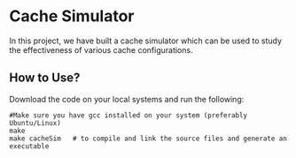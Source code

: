 # Cache Simulator
In this project, we have built a cache simulator which can be used to study the effectiveness of various cache configurations.

## How to Use?
Download the code on your local systems and run the following: 
```console
#Make sure you have gcc installed on your system (preferably Ubuntu/Linux)
make
make cacheSim   # to compile and link the source files and generate an executable
```

